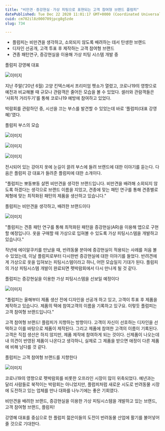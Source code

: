 ```yaml
---
title: "비만견ㆍ증강현실ㆍ가상 피팅으로 표현되는 고객 참여형 브랜드 플럼피"
datePublished: Tue Dec 22 2020 11:01:17 GMT+0000 (Coordinated Universal Time)
cuid: cm702il8z000709jpcg8g5zde
slug: 734

---
```



- 플럼피는 비만견을 생각하고, 소외되지 않도록 배려하는 데서 탄생한 브랜드
- 디자인 선공개, 고객 투표 후 제작하는 고객 참여형 브랜드
- 견종 패턴연구, 증강현실을 이용해 가상 피팅 시스템 개발 중

플럼피 강영혜 대표

![이미지](https://cdn.hashnode.com/res/hashnode/image/upload/v1739253299006/46b34edb-b16d-4efb-9096-4aa0fbc3f2ba.jpeg)

지난 주말('20년 6월) 고양 킨텍스에서 프리미엄 펫쇼가 열렸고, 코로나19의 영향으로 예전과 비교해볼 때 규모나 관람객은 줄어든 모습을 볼 수 있었다. 셀러와 관람객들은 ‘사회적 거리두기’를 통해 코로나19 예방에 참여하고 있었다.

박람회를 관람하던 중, 시선을 끄는 부스를 발견할 수 있었는데 바로 ‘플럼피(대표 강영혜)’였다.

플럼피 부스의 모습

![이미지](https://cdn.hashnode.com/res/hashnode/image/upload/v1739253301092/a528379c-3809-493b-9d22-3873d55e8b3c.jpeg)

![이미지](https://cdn.hashnode.com/res/hashnode/image/upload/v1739253303161/fb144f6c-7210-4701-98c5-0b688978f230.jpeg)

![이미지](https://cdn.hashnode.com/res/hashnode/image/upload/v1739253305231/867414d9-9171-4fff-b445-1c4fb0362551.jpeg)

전시되어 있는 강아지 옷에 눈길이 끌려 부스에 들려 브랜드에 대한 이야기를 듣는다. 다음은 플럼피 강 대표가 들려준 플럼피에 대한 소개이다.

"플럼피는 뽀동뽀동 살찐 비만견을 생각한 브랜드입니다. 비만견을 배려해 소외되지 않도록 하겠다는 생각으로 브랜드 이름을 지었고, 견종에 맞는 패턴 연구를 통해 견종별로 체형에 맞는 최적화된 패턴의 제품을 생산하고 있습니다."

플럼피는 비만견을 생각하고, 배려한 브랜드이다

![이미지](https://cdn.hashnode.com/res/hashnode/image/upload/v1739253307471/1e81a62b-4260-4b41-8636-84dab02a5ebd.jpeg)

"플럼피는 견종 패턴 연구를 통해 최적화된 패턴을 증강현실(AR)을 이용해 앱으로 구현할 예정입니다. 옷을 구매할 때 가상으로 입혀볼 수 있도록 가상 피팅시스템을 개발하고 있습니다."

작년에 에이알쿠키를 만났을 때, 반려동물 분야에 증강현실이 적용되는 사례를 처음 볼 수 있었는데, 이날 플럼피로부터 다시한번 증강현실에 대한 이야기를 들었다. 반려견에게 가상으로 옷을 입혀보는 피팅시스템이라고 하니, 어떤 모습일지 기대가 된다. 플럼피의 가상 피팅시스템 개발이 완료되면 펫박람회에서 다시 만나게 될 것 같다.

플럼피는 증강현실을 이용한 가상 피팅시스템을 선보일 예정이다

![이미지](https://cdn.hashnode.com/res/hashnode/image/upload/v1739253309719/b09ea73e-f415-43ae-8bf0-56ebf15c1212.jpeg)

"플럼피는 올해부터 제품 생산 전에 디자인을 선공개 하고 있고, 고객이 투표 후 제품을 제작하고 있습니다. 제품의 택에 참여고객의 이름을 기록하고 있구요. 이렇듯 플럼피는 고객 참여형 브랜드입니다."

고객 참여형 브랜드! 플럼피가 지향하는 방향이다. 고객이 자신이 선호하는 디자인을 선택하고 이를 바탕으로 제품이 제작된다. 그리고 제품에 참여한 고객의 이름이 기록된다. 고객은 직접 생산은 하지 않지만, 제품 제작에 참여하게 되는 것이다. 신제품이 나오는데 내 의견이 반영된 제품이 나온다고 생각하니, 실제로 그 제품을 받으면 애정이 다른 제품에 비해 남다를 것 같다.

플럼피는 고객 참여형 브랜드를 지향한다

![이미지](https://cdn.hashnode.com/res/hashnode/image/upload/v1739253311503/57d6452e-4b2c-4b50-94fb-b5c4c50e9c7a.jpeg)

코로나19의 영향으로 펫박람회를 비롯한 오프라인 시장이 많이 위축되었다. 예년과는 달리 사람들로 북적이는 박람회는 아니었지만, 플럼피처럼 새로운 시도로 반려동물 시장에 도전하고 있는 업체를 만나 대화를 나누기에는 좋은 기회였다.

비만견을 배려한 브랜드, 증강현실을 이용한 가상 피팅시스템을 개발하고 있는 브랜드, 고객 참여형 브랜드, 플럼피!

강영혜 대표를 중심으로 한 플럼피 젊은이들의 도전이 반려동물 산업에 활기를 불어넣어줄 것으로 기대한다.